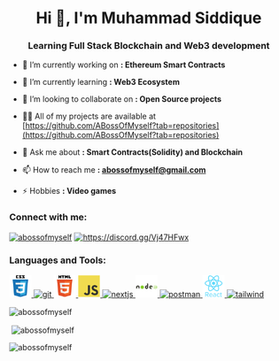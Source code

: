 <h1 align="center">Hi 👋, I'm Muhammad Siddique</h1>
<h3 align="center">Learning Full Stack Blockchain and Web3 development</h3>

- 🔭 I’m currently working on **: Ethereum Smart Contracts**

- 🌱 I’m currently learning **: Web3 Ecosystem**

- 👯 I’m looking to collaborate on **: Open Source projects**

- 👨‍💻 All of my projects are available at [https://github.com/ABossOfMyself?tab=repositories](https://github.com/ABossOfMyself?tab=repositories)

- 💬 Ask me about **: Smart Contracts(Solidity) and Blockchain**

- 📫 How to reach me **: abossofmyself@gmail.com**

- ⚡ Hobbies **: Video games**

<h3 align="left">Connect with me:</h3>
<p align="left">
<a href="https://twitter.com/abossofmyself" target="blank"><img align="center" src="https://raw.githubusercontent.com/rahuldkjain/github-profile-readme-generator/master/src/images/icons/Social/twitter.svg" alt="abossofmyself" height="30" width="40" /></a>
<a href="https://discord.gg/https://discord.gg/Vj47HFwx" target="blank"><img align="center" src="https://raw.githubusercontent.com/rahuldkjain/github-profile-readme-generator/master/src/images/icons/Social/discord.svg" alt="https://discord.gg/Vj47HFwx" height="30" width="40" /></a>
</p>

<h3 align="left">Languages and Tools:</h3>
<p align="left"> <a href="https://www.w3schools.com/css/" target="_blank" rel="noreferrer"> <img src="https://raw.githubusercontent.com/devicons/devicon/master/icons/css3/css3-original-wordmark.svg" alt="css3" width="40" height="40"/> </a> <a href="https://git-scm.com/" target="_blank" rel="noreferrer"> <img src="https://www.vectorlogo.zone/logos/git-scm/git-scm-icon.svg" alt="git" width="40" height="40"/> </a> <a href="https://www.w3.org/html/" target="_blank" rel="noreferrer"> <img src="https://raw.githubusercontent.com/devicons/devicon/master/icons/html5/html5-original-wordmark.svg" alt="html5" width="40" height="40"/> </a> <a href="https://developer.mozilla.org/en-US/docs/Web/JavaScript" target="_blank" rel="noreferrer"> <img src="https://raw.githubusercontent.com/devicons/devicon/master/icons/javascript/javascript-original.svg" alt="javascript" width="40" height="40"/> </a> <a href="https://nextjs.org/" target="_blank" rel="noreferrer"> <img src="https://cdn.worldvectorlogo.com/logos/nextjs-2.svg" alt="nextjs" width="40" height="40"/> </a> <a href="https://nodejs.org" target="_blank" rel="noreferrer"> <img src="https://raw.githubusercontent.com/devicons/devicon/master/icons/nodejs/nodejs-original-wordmark.svg" alt="nodejs" width="40" height="40"/> </a> <a href="https://postman.com" target="_blank" rel="noreferrer"> <img src="https://www.vectorlogo.zone/logos/getpostman/getpostman-icon.svg" alt="postman" width="40" height="40"/> </a> <a href="https://reactjs.org/" target="_blank" rel="noreferrer"> <img src="https://raw.githubusercontent.com/devicons/devicon/master/icons/react/react-original-wordmark.svg" alt="react" width="40" height="40"/> </a> <a href="https://tailwindcss.com/" target="_blank" rel="noreferrer"> <img src="https://www.vectorlogo.zone/logos/tailwindcss/tailwindcss-icon.svg" alt="tailwind" width="40" height="40"/> </a> </p>

<p><img align="center" src="https://github-readme-streak-stats.herokuapp.com/?user=abossofmyself&" alt="abossofmyself" /></p>

<p>&nbsp;<img align="center" src="https://github-readme-stats.vercel.app/api?username=abossofmyself&show_icons=true&locale=en" alt="abossofmyself" /></p>

<p><img align="left" src="https://github-readme-stats.vercel.app/api/top-langs?username=abossofmyself&show_icons=true&locale=en&layout=compact" alt="abossofmyself" /></p>


